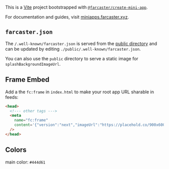This is a [Vite](https://vitejs.dev) project bootstrapped with [`@farcaster/create-mini-app`](https://github.com/farcasterxyz/miniapps/tree/main/packages/create-mini-app).

For documentation and guides, visit [miniapps.farcaster.xyz](https://miniapps.farcaster.xyz/docs/getting-started).

## `farcaster.json`

The `/.well-known/farcaster.json` is served from the [public
directory](https://vite.dev/guide/assets) and can be updated by editing
`./public/.well-known/farcaster.json`.

You can also use the `public` directory to serve a static image for `splashBackgroundImageUrl`.

## Frame Embed

Add a the `fc:frame` in `index.html` to make your root app URL sharable in feeds:

```html
<head>
  <!--- other tags --->
  <meta
    name="fc:frame"
    content='{"version":"next","imageUrl":"https://placehold.co/900x600.png?text=Frame%20Image","button":{"title":"Open","action":{"type":"launch_frame","name":"App Name","url":"https://app.com"}}}'
  />
</head>
```

## Colors

main color: `#444d61`

